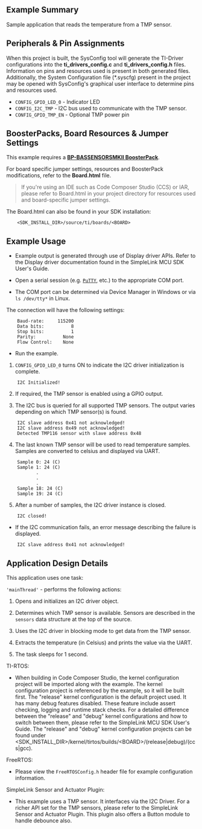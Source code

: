 ## Example Summary

Sample application that reads the temperature from a TMP sensor.

## Peripherals & Pin Assignments

When this project is built, the SysConfig tool will generate the TI-Driver
configurations into the __ti_drivers_config.c__ and __ti_drivers_config.h__
files. Information on pins and resources used is present in both generated
files. Additionally, the System Configuration file (\*.syscfg) present in the
project may be opened with SysConfig's graphical user interface to determine
pins and resources used.

* `CONFIG_GPIO_LED_0` - Indicator LED
* `CONFIG_I2C_TMP` - I2C bus used to communicate with the TMP sensor.
* `CONFIG_GPIO_TMP_EN` - Optional TMP power pin

## BoosterPacks, Board Resources & Jumper Settings

This example requires a
[__BP-BASSENSORSMKII BoosterPack__][bp-bassensorsmkii].

For board specific jumper settings, resources and BoosterPack modifications,
refer to the __Board.html__ file.

> If you're using an IDE such as Code Composer Studio (CCS) or IAR, please
refer to Board.html in your project directory for resources used and
board-specific jumper settings.

The Board.html can also be found in your SDK installation:

        <SDK_INSTALL_DIR>/source/ti/boards/<BOARD>

## Example Usage

* Example output is generated through use of Display driver APIs. Refer to the
Display driver documentation found in the SimpleLink MCU SDK User's Guide.

* Open a serial session (e.g. [`PuTTY`](http://www.putty.org/ "PuTTY's
 Homepage"), etc.) to the appropriate COM port.
 * The COM port can be determined via Device Manager in Windows or via
 `ls /dev/tty*` in Linux.

The connection will have the following settings:
```
    Baud-rate:     115200
    Data bits:          8
    Stop bits:          1
    Parity:          None
    Flow Control:    None
```

* Run the example.

1. `CONFIG_GPIO_LED_0` turns ON to indicate the I2C driver initialization
is complete.
```
    I2C Initialized!
```

2. If required, the TMP sensor is enabled using a GPIO output.

3. The I2C bus is queried for all supported TMP sensors. The output varies depending on
which TMP sensor(s) is found.
```
    I2C slave address 0x41 not acknowledged!
    I2C slave address 0x49 not acknowledged!
    Detected TMP116 sensor with slave address 0x48
```

4. The last known TMP sensor will be used to read temperature samples. Samples
are converted to celsius and displayed via UART.
```
    Sample 0: 24 (C)
    Sample 1: 24 (C)
           .
           .
           .
    Sample 18: 24 (C)
    Sample 19: 24 (C)
```

5. After a number of samples, the I2C driver instance is closed.
```
    I2C closed!
```

*  If the I2C communication fails, an error message describing
the failure is displayed.
```
    I2C slave address 0x41 not acknowledged!
```

## Application Design Details

This application uses one task:

`'mainThread'` - performs the following actions:

1. Opens and initializes an I2C driver object.

2. Determines which TMP sensor is available. Sensors are described in the
`sensors` data structure at the top of the source.

3. Uses the I2C driver in blocking mode to get data from the TMP sensor.

4. Extracts the temperature (in Celsius) and prints the value via the UART.

5. The task sleeps for 1 second.

TI-RTOS:

* When building in Code Composer Studio, the kernel configuration project will
be imported along with the example. The kernel configuration project is
referenced by the example, so it will be built first. The "release" kernel
configuration is the default project used. It has many debug features disabled.
These feature include assert checking, logging and runtime stack checks. For a
detailed difference between the "release" and "debug" kernel configurations and
how to switch between them, please refer to the SimpleLink MCU SDK User's
Guide. The "release" and "debug" kernel configuration projects can be found
under &lt;SDK_INSTALL_DIR&gt;/kernel/tirtos/builds/&lt;BOARD&gt;/(release|debug)/(ccs|gcc).

FreeRTOS:

* Please view the `FreeRTOSConfig.h` header file for example configuration
information.

SimpleLink Sensor and Actuator Plugin:

* This example uses a TMP sensor. It interfaces via the I2C Driver. For a
richer API set for the TMP sensors, please refer to the SimpleLink Sensor
and Actuator Plugin. This plugin also offers a Button module to handle
debounce also.

[bp-bassensorsmkii]: http://www.ti.com/tool/bp-bassensorsmkii
